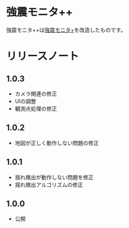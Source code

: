 # 強震モニタ++
強震モニタ++は[強震モニタ+](https://github.com/anesewo/kyoushinpurasu)を改造したものです。
# リリースノート
## 1.0.3
- カメラ関連の修正
- UIの調整
- 観測点処理の修正
## 1.0.2
- 地図が正しく動作しない問題の修正
## 1.0.1
- 揺れ検出が動作しない問題を修正
- 揺れ検出アルゴリズムの修正
## 1.0.0
- 公開
